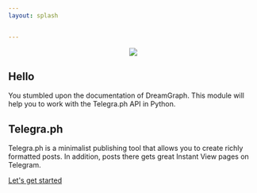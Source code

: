 ```yaml
---
layout: splash


---
```

<div style="text-align:center"><img src ="/poolitzer.github.io/assets/images/dg.jpg"></div>

## Hello

You stumbled upon the documentation of DreamGraph. This module will help you to work with the Telegra.ph API in Python. 

## Telegra.ph

Telegra.ph is a minimalist publishing tool that allows you to create richly formatted posts. In addition, posts there gets great Instant View pages on Telegram.

<a class="btn btn--primary" href="/poolitzer.github.io/starting/">Let's get started</a>